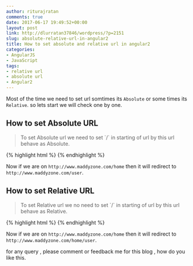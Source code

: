 ```yaml
---
author: riturajratan
comments: true
date: 2017-06-17 19:49:52+00:00
layout: post
link: http://dlurratan37846/wordpress/?p=2151
slug: absolute-relative-url-in-angular2
title: How to set absolute and relative url in angular2
categories:
- AngularJS
- JavaScript
tags:
- relative url
- absolute url
- Angular2
---
```


Most of the time we need to set url somtimes its `Absolute` or some times its `Relative`.
so lets start we will check one by one.

## How to set Absolute URL

<blockquote>To set Absolute url we need to set `/` in starting of url by this url behave as Absolute.</blockquote>

{% highlight html %}
<a href="/user"></a>
{% endhighlight %}
    
Now if we are on `http://www.maddyzone.com/home`  then it will redirect to  `http://www.maddyzone.com/user`.    
    
## How to set Relative URL

<blockquote>To set Relative url we no need to set `/` in starting of url by this url behave as Relative.</blockquote>

{% highlight html %}
<a href="user"></a>
{% endhighlight %}
    
 Now if we are on `http://www.maddyzone.com/home`  then it will redirect to  `http://www.maddyzone.com/home/user`.


for any query , please comment or feedback me for this blog , how do you like this.
